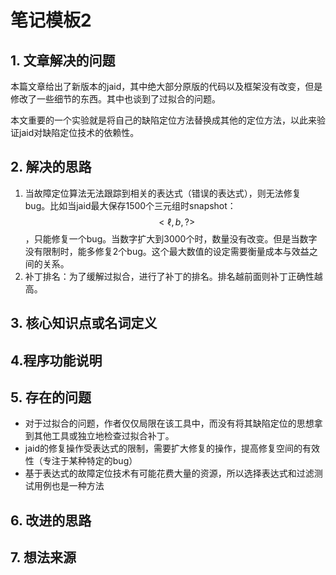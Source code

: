 # 笔记模板2

## 1. 文章解决的问题

本篇文章给出了新版本的jaid，其中绝大部分原版的代码以及框架没有改变，但是修改了一些细节的东西。其中也谈到了过拟合的问题。

本文重要的一个实验就是将自己的缺陷定位方法替换成其他的定位方法，以此来验证jaid对缺陷定位技术的依赖性。

## 2. 解决的思路

1. 当故障定位算法无法跟踪到相关的表达式（错误的表达式），则无法修复bug。比如当jaid最大保存1500个三元组时snapshot：$$<\ell,b,?>$$，只能修复一个bug。当数字扩大到3000个时，数量没有改变。但是当数字没有限制时，能多修复2个bug。这个最大数值的设定需要衡量成本与效益之间的关系。
2. 补丁排名：为了缓解过拟合，进行了补丁的排名。排名越前面则补丁正确性越高。

## 3. 核心知识点或名词定义

## 4.程序功能说明

## 5. 存在的问题

* 对于过拟合的问题，作者仅仅局限在该工具中，而没有将其缺陷定位的思想拿到其他工具或独立地检查过拟合补丁。
* jaid的修复操作受表达式的限制，需要扩大修复的操作，提高修复空间的有效性（专注于某种特定的bug）
* 基于表达式的故障定位技术有可能花费大量的资源，所以选择表达式和过滤测试用例也是一种方法

## 6. 改进的思路

## 7. 想法来源

